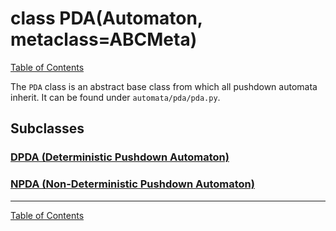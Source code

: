 # class PDA(Automaton, metaclass=ABCMeta)

[Table of Contents](../README.md)

The `PDA` class is an abstract base class from which all pushdown automata
inherit. It can be found under `automata/pda/pda.py`.

## Subclasses

### [DPDA (Deterministic Pushdown Automaton)](class-dpda.md)
### [NPDA (Non-Deterministic Pushdown Automaton)](class-npda.md)

------

[Table of Contents](../README.md)
